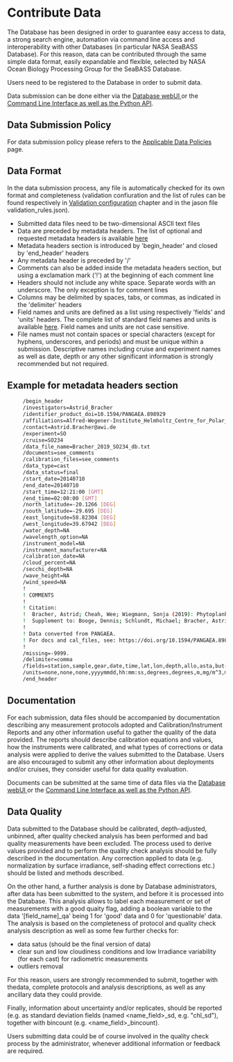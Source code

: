 # Contribute Data

The Database has been designed in order to guarantee easy access to data, a strong search engine, automation via command line access and interoperability with other Databases (in particular NASA SeaBASS Database).
For this reason, data can be contributed through the same simple data format, easily expandable and flexible, selected by NASA Ocean Biology Processing Group for the SeaBASS Database.

Users need to be registered to the Database in order to submit data.

Data submission can be done either via the [Database webUI ](ocdb-webui.md) or the [Command Line Interface as well as the Python API](ocdb-api-cli.md).

## Data Submission Policy
For data submission policy please refers to the [Applicable Data Policies](ocdb-data-policy.md) page.


## Data Format

In the data submission process, any file is automatically checked for its own format and completeness (validation confiuration and the list of rules can be found respectively in [Validation configuration](ocdb-validation-config.md) chapter and in the jason file validation_rules.json).

* Submitted data files need to be two-dimensional ASCII text files
* Data are preceded by metadata headers. The list of optional and requested metadata headers is available [here](ocdb-metadata-headers.md)
* Metadata headers section is introduced by 'begin_header' and closed by 'end_header' headers
* Any metadata header is preceded by '/'
* Comments can also be added inside the metadata headers section, but using a exclamation mark ('!') at the beginning of each comment line
* Headers should not include any white space. Separate words with an underscore. The only exception is for comment lines
* Columns may be delimited by spaces, tabs, or commas, as indicated in the 'delimiter' headers
* Field names and units are defined as a list using respectively 'fields' and 'units' headers. The complete list of standard field names and units is available [here](ocdb-standard-field-unit.md). Field names and units are not case sensitive.
* File names must not contain spaces or special characters (except for hyphens, underscores, and periods) and must be unique within a submission. Descriptive names including cruise and experiment names as well as date, depth or any other significant information is strongly recommended but not required.


## Example for metadata headers section
```bash
     /begin_header
     /investigators=Astrid_Bracher
     /identifier_product_doi=10.1594/PANGAEA.898929
     /affiliations=Alfred-Wegener-Institute_Helmholtz_Centre_for_Polar_and_Marine_Research
     /contact=Astrid.Bracher@awi.de
     /experiment=SO
     /cruise=SO234
     /data_file_name=Bracher_2019_SO234_db.txt
     /documents=see_comments
     /calibration_files=see_comments
     /data_type=cast
     /data_status=final
     /start_date=20140710
     /end_date=20140710
     /start_time=12:21:00 [GMT]
     /end_time=02:00:00 [GMT]
     /north_latitude=-20.1266 [DEG]
     /south_latitude=-29.695 [DEG]
     /east_longitude=58.82304 [DEG]
     /west_longitude=39.67942 [DEG]
     /water_depth=NA
     /wavelength_option=NA
     /instrument_model=NA
     /instrument_manufacturer=NA
     /calibration_date=NA
     /cloud_percent=NA
     /secchi_depth=NA
     /wave_height=NA
     /wind_speed=NA
     !
     ! COMMENTS
     !
     ! Citation:
     !  Bracher, Astrid; Cheah, Wee; Wiegmann, Sonja (2019): Phytoplankton pigment concentrations in the tropical Indian Ocean in July and August 2014 during RV Sonne cruises SO234 and SO235. Alfred Wegener Institute, Helmholtz Centre for Polar and Marine Research, Bremerhaven, PANGAEA, https://doi.org/10.1594/PANGAEA.898929. 
     !  Supplement to: Booge, Dennis; Schlundt, Michael; Bracher, Astrid; Endres, Sonja; Zäncker, Birthe; Marandino, Christa A (2018): Marine isoprene production and consumption in the mixed layer of the surface ocean - a field study over two oceanic regions. Biogeosciences, 15(2), 649-667, https://doi.org/10.5194/bg-15-649-2018
     !
     ! Data converted from PANGAEA.
     ! For docs and cal_files, see: https://doi.org/10.1594/PANGAEA.898929
     !
     /missing=-9999.
     /delimiter=comma
     /fields=station,sample,gear,date,time,lat,lon,depth,allo,asta,but-fuco,tot_chl_a,chl_b,chl_c3,chlide_a,diadino,diato,dino,dv_chl_a,dv_chl_b,fuco,hex-fuco,lut,neo,perid,phide_a,phytin_a,phytin_b,pyrophide_a,pyrophytin_a,viola,zea
     /units=none,none,none,yyyymmdd,hh:mm:ss,degrees,degrees,m,mg/m^3,mg/m^3,mg/m^3,mg/m^3,mg/m^3,mg/m^3,mg/m^3,mg/m^3,mg/m^3,mg/m^3,mg/m^3,mg/m^3,mg/m^3,mg/m^3,mg/m^3,mg/m^3,mg/m^3,mg/m^3,mg/m^3,mg/m^3,mg/m^3,mg/m^3,mg/m^3,mg/m^3
     /end_header
```

## Documentation

For each submission, data files should be accompanied by documentation describing any measurement protocols adopted and Calibration/Instrument Reports and any other information useful to gather the quality of the data provided.
The reports should describe calibration equations and values, how the instruments were calibrated, and what types of corrections or data analysis were applied to derive the values submitted to the Database.
Users are also encouraged to submit any other information about deployments and/or cruises, they consider useful for data quality evaluation.

Documents can be submitted at the same time of data files via the [Database webUI ](ocdb-webui.md) or the [Command Line Interface as well as the Python API](ocdb-api-cli.md).

## Data Quality

Data submitted to the Database should be calibrated, depth-adjusted, unbinned, after quality checked analysis has been performed and bad quality measurements have been excluded. The process used to derive values provided and to perform the quality check analysis should be fully described in the documentation.
Any correction applied to data (e.g. normalization by surface irradiance, self-shading effect corrections etc.) should be listed and methods described.

On the other hand, a further analysis is done by Database administrators, after data has been submitted to the system, and before it is processed into the Database. 
This analysis allows to label each measurement or set of measurements with a good quaity flag, adding a boolean variable to the data '[field_name]_qa' being 1 for 'good' data and 0 for 'questionable' data.
The analysis is based on the completeness of protocol and quality check analysis description as well as some few further checks for:
- data satus (should be the final version of data)
- clear sun and low cloudiness conditions and low Irradiance variability (for each cast) for radiometric measurements
- outliers removal

For this reason, users are strongly recommended to submit, together with  thedata, complete protocols and analysis descriptions, as well as any ancillary data they could provide.

Finally, information about uncertainty and/or replicates, should be reported (e.g. as standard deviation fields (named <name_field>_sd, e.g. "chl_sd"), together with bincount (e.g. <name_field>_bincount). 

Users submitting data could be of course involved in the quality check process by the administrator, whenever additional information or feedback are required.

